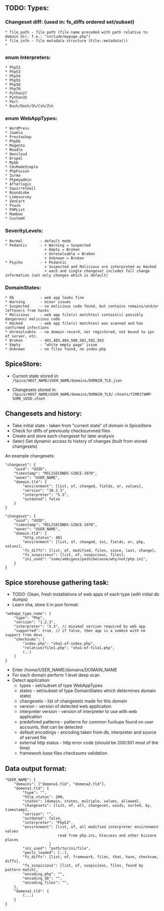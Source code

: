 ## TODO: Types:

### Changeset diff: (used in: fs_diffs ordered set/subset)
    * file_path - file path (file name preceded with path relative to domain dir, f.e.: "include/mypage.php")
    * file_info - file metadata structure (File::metadata())
    *

### enum Interpreters:
    * Php52
    * Php53
    * Php54
    * Php55
    * Php56
    * Php70
    * Python27
    * Python35
    * Perl
    * Bash/Dash/Sh/Csh/Zsh


### enum WebAppTypes:
    * WordPress
    * Joomla
    * Prestashop
    * Phpbb
    * Magento
    * Moodle
    * Owncloud
    * Drupal
    * Mybb
    * CmsMadeSimple
    * PhpFusion
    * Zurmo
    * Phpmyadmin
    * Afterlogic
    * Squirrelmail
    * Roundcube
    * Limesurvey
    * ZenCart
    * Piwik
    * PHPList
    * Mamboo
    * CustomX


### SeverityLevels:
    * Normal        - default mode
    * Pedantic      - + Warning = Suspected
                      + Empty = Broken
                      + Unresolvable = Broken
                      + Unknown = Broken
    * Psycho        - + Pedantic
                      + Suspected and Malicious are interpreted as Hacked
                      + each and single changeset includes full change information (not only changes which is default)


### DomainStates:
    * Ok            - web app looks fine
    * Warning       - minor issues
    * Suspected     - no malicious code found, but contains remains/and/or leftovers from hacks
    * Malicious     - web app file(s) match(es) contain(s) possibly dangerous/ malicious code
    * Hacked        - web app file(s) match(es) was scanned and has confirmed infections
    * Unresolvable  - no domain record, not registered, not bound to ips of server, etc.
    * Broken        - 401,403,404,500,501,502,503
    * Empty         - "white empty page" issue
    * Unknown       - no files found, no index.php


## SpiceStore:

* Current state stored in:
    `/Spice/HOST_NAME/USER_NAME/domains/DOMAIN_TLD.json`

* Changesets stored in:
    `/Spice/HOST_NAME/USER_NAME/domains/DOMAIN_TLD/.chsets/TIMESTAMP-SOME_UUID.chset`



## Changesets and history:

* Take initial state - taken from "current state" of domain in SpiceStore
* Check for diffs of previously checksummed files
* Create and store each changeset for later analysis
* (later) Get dynamic access to history of changes (built from stored changesets)


An example changesets:

```
"changeset": {
    "uuid": "UUID",
    "timestamp": "MILISECONDS-SINCE-1970",
    "owner": "USER_NAME",
    "domain.tld": {
        "environment": [list, of, changed, fields, or, values],
        "version": "10.2.3",
        "interpreter": "5.5",
        "outdated": false
    }
}
```

```
"changeset": {
    "uuid": "UUID",
    "timestamp": "MILISECONDS-SINCE-1970",
    "owner": "USER_NAME",
    "domain.tld": {
        "http_status": 401
        "environment": [list, of, changed, ini, fields, or, php, values],
        "fs_diffs": [list, of, modified, files, since, last, change],
        "fs_suspicious": [list, of, suspicious, files],
        "ini_used": "some/ambigous/path/because/why/not/php.ini",
    }
}
```


## Spice storehouse gathering task:

* TODO: Clean, fresh installations of web apps of each type (with initial db dumps)
* Learn sha, store it in json format:

```
"webapp_type_name": {
    "type": "Php",
    "version": "1.2.3",
    "interpreter": "5.3", // minimal version required by web app
    "supported": true, // if false, then app is a zombie with no support from devs
    "checksums": [
        "index.php": "sha1-of-index.php",
        "relative/file1.php": "sha1-of-file1.php",
        (..)
    ]
}
```

* Enter /home/USER_NAME/domains/DOMAIN_NAME
* For each domain perform 1 level deep scan
* Detect application:
  - types                       - set/subset of type WebAppTypes
  - states                      - set/subset of type DomainStates which determines domain state)
  - changesets                  - list of changesets made for this domain
  - version                     - version of detected web application
  - interpreter version         - version of interpreter to use with web application
  - predefined patterns         - patterns for common fuckups found on user accounts, that can be detected
  - default encodings           - encoding taken from db, interpreter and source of served file
  - external http status        - http error code (should be 200/301 most of the time)
  - framework base files checksums validation



## Data output format:

```
"USER_NAME": {
    "domains": ["domena1.tld", "domena2.tld"],
    "domena1.tld": {
        "type": "",
        "http_status": 200,
        "states": [domain, states, multiple, values, allowed],
        "changesets": [list, of, all, changeset, uuids, sorted, by, timestamp],
        "version": "",
        "outdated": false,
        "interpreter": "Php53",
        "environment": [list, of, all modified interpreter environment values
                        read from php.ini, htaccess and other bizzare places
                    ]
        "ini_used": "path/to/ini/file",
        "pecls_loaded": [..],
        "fs_diffs": [list, of, framework, files, that, have, checksum, diffs],
        "fs_suspicious": [list, of, suspicious, files, found by pattern match],
        "encoding_php": "",
        "encoding_db": "",
        "encoding_files": "",
    },
    "domena2.tld": {
        (...)
    }
}
```
